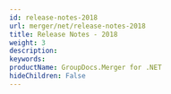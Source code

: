 ```yaml
---
id: release-notes-2018
url: merger/net/release-notes-2018
title: Release Notes - 2018
weight: 3
description: 
keywords: 
productName: GroupDocs.Merger for .NET
hideChildren: False
---
```

